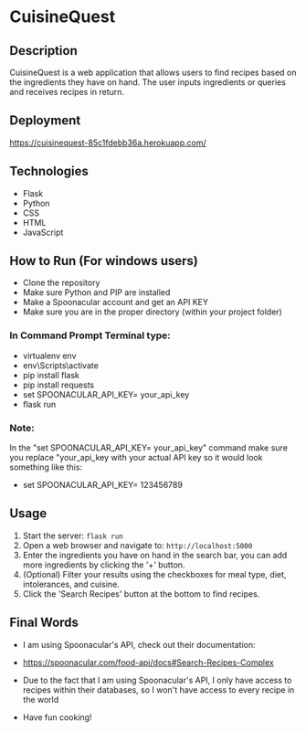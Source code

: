 # CuisineQuest

## Description
CuisineQuest is a web application that allows users to find recipes based on the ingredients they have on hand. The user inputs ingredients or queries and receives recipes in return.

## Deployment
https://cuisinequest-85c1fdebb36a.herokuapp.com/


## Technologies
* Flask
* Python
* CSS
* HTML
* JavaScript



## How to Run (For windows users)
* Clone the repository
* Make sure Python and PIP are installed
* Make a Spoonacular account and get an API KEY
* Make sure you are in the proper directory (within your project folder)
### In Command Prompt Terminal type:
* virtualenv env
* env\Scripts\activate
* pip install flask
* pip install requests
* set SPOONACULAR_API_KEY= your_api_key
* flask run

### Note:
In the "set SPOONACULAR_API_KEY= your_api_key" command make sure you replace "your_api_key with your actual API key
so it would look something like this:
* set SPOONACULAR_API_KEY= 123456789


## Usage

1. Start the server: `flask run`
2. Open a web browser and navigate to: `http://localhost:5000`
3. Enter the ingredients you have on hand in the search bar, you can add more ingredients by clicking the '+' button.
4. (Optional) Filter your results using the checkboxes for meal type, diet, intolerances, and cuisine.
5. Click the 'Search Recipes' button at the bottom to find recipes.

## Final Words
* I am using Spoonacular's API, check out their documentation:
* https://spoonacular.com/food-api/docs#Search-Recipes-Complex

* Due to the fact that I am using Spoonacular's API, I only have access to recipes within their databases, so I won't have access to every recipe in the world

* Have fun cooking!




